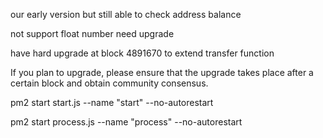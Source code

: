 our early version but still able to check address balance

not support float number need upgrade

have hard upgrade at block 4891670 to extend transfer function

If you plan to upgrade, please ensure that the upgrade takes place after a certain block and obtain community consensus.

pm2 start start.js --name "start" --no-autorestart

pm2 start process.js --name "process" --no-autorestart


